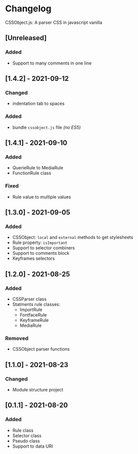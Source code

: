# Changelog
CSSObject.js: A parser CSS in javascript vanilla

## [Unreleased]

### Added
- Support to many comments in one line


## [1.4.2] - 2021-09-12

### Changed
- indentation tab to spaces

### Added
- bundle `cssobject.js` file _(no ES5)_


## [1.4.1] - 2021-09-10

### Added
- QuerieRule to MediaRule
- FunctionRule class

### Fixed
- Rule value to multiple values


## [1.3.0] - 2021-09-05

### Added
- CSSObject: `local` and `external` methods to get stylesheets
- Rule property: `isImportant`
- Support to selector combiners
- Support to comments block
- Keyframes selectors


## [1.2.0] - 2021-08-25

### Added
- CSSParser class
- Statments rule classes:
  - ImportRule
  - FontfaceRule
  - KeyframeRule
  - MediaRule

### Removed
- CSSObject parser functions


## [1.1.0] - 2021-08-23

### Changed
- Module structure project


## [0.1.1] - 2021-08-20

### Added
- Rule class
- Selector class
- Pseudo class
- Support to data URI
